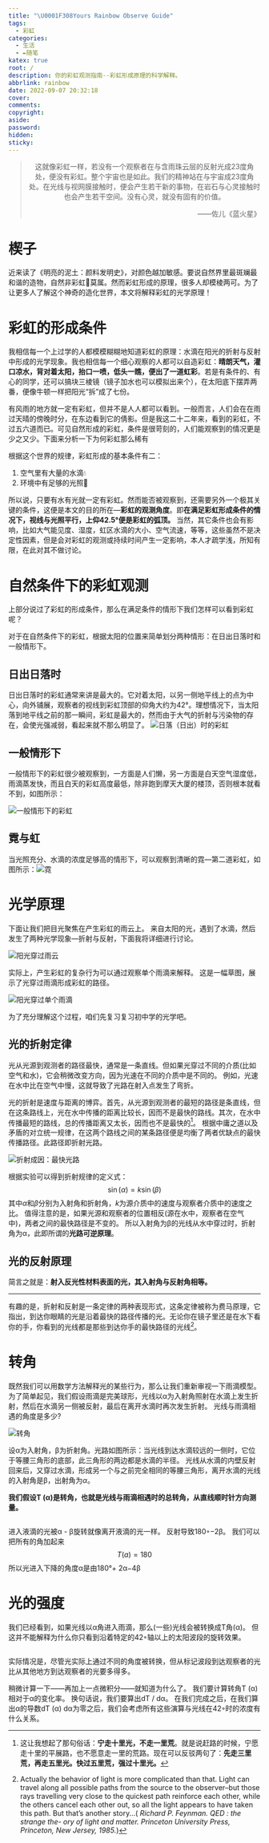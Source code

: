 ```yaml
---
title: "\U0001F308Yours Rainbow Observe Guide"
tags:
  - 彩虹
categories:
  - 生活
  - ✒️随笔
katex: true
root: /
description: 你的彩虹观测指南--彩虹形成原理的科学解释。
abbrlink: rainbow
date: 2022-09-07 20:32:18
cover:
comments:
copyright:
aside:
password:
hidden:
sticky:
---
```


> <center>这就像彩虹一样，若没有一个观察者在与含雨珠云层的反射光成23度角处，便没有彩虹。整个宇宙也是如此。我们的精神站在与宇宙成23度角处。在光线与视网膜接触时，便会产生若干新的事物，在岩石与心灵接触时也会产生若干空间。没有心灵，就没有固有的价值。</center>
> <p align="right">——佐儿《蓝火星》</p>

# 楔子

近来读了《明亮的泥土：颜料发明史》，对颜色越加敏感。要说自然界里最斑斓最和谐的造物，自然非彩虹🌈莫属。然而彩虹形成的原理，很多人却模棱两可。为了让更多人了解这个神奇的造化世界，本文将解释彩虹的光学原理！

# 彩虹的形成条件

我相信每一个上过学的人都模模糊糊地知道彩虹的原理：水滴在阳光的折射与反射中形成的光学现象。我也相信每一个细心观察的人都可以自造彩虹：**晴朗天气，灌口凉水，背对着太阳，抬口一喷，低头一瞧，便出了一道虹彩**。若是有条件的、有心的同学，还可以搞块三棱镜（镜子加水也可以模拟出来个），在太阳底下摆弄两番，便像牛顿一样把阳光“拆”成了七份。

有风雨的地方就一定有彩虹，但并不是人人都可以看到。一般而言，人们会在在雨过天晴的傍晚时分，在东边看到它的倩影。但是我这二十二年来，看到的彩虹，不过五六道而已。可见自然形成的彩虹，条件是很苛刻的，人们能观察到的情况更是少之又少。下面来分析一下为何彩虹那么稀有

根据这个世界的规律，彩虹形成的基本条件有二：

1. 空气里有大量的水滴💧
2. 环境中有足够的光照🔦

所以说，只要有水有光就一定有彩虹。然而能否被观察到，还需要另外一个极其关键的条件，这便是本文的目的所在—**彩虹的观测角度**。即**在满足彩虹形成条件的情况下，视线与光照平行，上仰42.5°便是彩虹的弧顶。** 当然，其它条件也会有影响，比如大气能见度、湿度，虹区水滴的大小、空气流速，等等，这些虽然不是决定性因素，但是会对彩虹的观测或持续时间产生一定影响，本人才疏学浅，所知有限，在此对其不做讨论。

# 自然条件下的彩虹观测

上部分说过了彩虹的形成条件，那么在满足条件的情形下我们怎样可以看到彩虹呢？

对于在自然条件下的彩虹，根据太阳的位置来简单划分两种情形：在日出日落时和一般情形下。

## 日出日落时

日出日落时的彩虹通常来讲是最大的。它对着太阳，以另一侧地平线上的点为中心，向外铺展，观察者的视线到彩虹顶部的仰角大约为42°。理想情况下，当太阳落到地平线之前的那一瞬间，彩虹是最大的，然而由于大气的折射与污染物的存在，会使光强减弱，看起来就不那么明显了。
![日落（日出）时的彩虹](/images/20220609/sundown.svg)

## 一般情形下

一般情形下的彩虹很少被观察到，一方面是人们懒，另一方面是白天空气湿度低，雨滴蒸发快，而且白天的彩虹高度最低，除非跑到摩天大厦的楼顶，否则根本就看不到，如图所示：

![一般情形下的彩虹](/images/20220609/normal.svg)

## 霓与虹

当光照充分、水滴的浓度足够高的情形下，可以观察到清晰的霓—第二道彩虹，如图所示：![霓](/images/20220609/second.svg)

# 光学原理

下面让我们把目光聚焦在产生彩虹的雨云上。 来自太阳的光，遇到了水滴，然后发生了两种光学现象—折射与反射，下面我将详细进行讨论。

![阳光穿过雨云](/images/20220609/raindrop.svg)

实际上，产生彩虹的复杂行为可以通过观察单个雨滴来解释。 这是一幅草图，展示了光穿过雨滴形成彩虹的路径。

![阳光穿过单个雨滴](/images/20220609/drop.svg)

为了充分理解这个过程，咱们先复习复习初中学的光学吧。

## 光的折射定律

光从光源到观测者的路径最快，通常是一条直线。但如果光穿过不同的介质(比如空气和水)，它会稍微改变方向，因为光速在不同的介质中是不同的。 例如，光速在水中比在空气中慢，这就导致了光路在射入点发生了弯折。

光的折射是速度与距离的博弈。首先，从光源到观测者的最短的路径是条直线，但在这条路线上，光在水中传播的距离比较长，因而不是最快的路线。其次，在水中传播最短的路线，总的传播距离又太长，因而也不是最快的[^:1]。 根据中庸之道以及矛盾的对立统一规律，在这两个路线之间的某条路径便是均衡了两者优缺点的最快传播路径。此路径即折射光路。

![折射成因：最快光路](/images/20220609/refraction.svg)

根据实验可以得到折射规律的定义式：
$$
\sin (\alpha)=k \sin(\beta)
$$
其中$α$和$β$分别为入射角和折射角，$k$为源介质中的速度与观察者介质中的速度之比。 值得注意的是，如果光源和观察者的位置相反(源在水中，观察者在空气中)，两者之间的最快路径是不变的。 所以入射角为β的光线从水中穿过时，折射角为α，此即所谓的**光路可逆原理**。

## 光的反射原理

简言之就是：**射入反光性材料表面的光，其入射角与反射角相等。**

----

有趣的是，折射和反射是一条定律的两种表现形式，这条定律被称为费马原理，它指出，到达你眼睛的光是沿着最快的路径传播的光。无论你在镜子里还是在水下看你的手，你看到的光线都是那些到达你手的最快路径的光线[^:2]。

# 转角

既然我们可以用数学方法解释光的某些行为，那么让我们重新审视一下雨滴模型。 为了简单起见，我们假设雨滴是完美球形，光线以α为入射角照射在水滴上发生折射，然后在水滴另一侧被反射，最后在离开水滴时再次发生折射。 光线与雨滴相遇的角度是多少?

![转角](/images/20220609/turning.svg)

设α为入射角，β为折射角。光路如图所示：当光线到达水滴较远的一侧时，它位于等腰三角形的底部，此三角形的两边都是水滴的半径。 光线从水滴的内壁反射回来后，又穿过水滴，形成另一个与之前完全相同的等腰三角形，离开水滴的光线的入射角是β，出射角为$\alpha$。

**我们假设T (α)是转角，也就是光线与雨滴相遇时的总转角，从直线顺时针方向测量。**

![]()

进入液滴的光被α - β旋转就像离开液滴的光一样。 反射导致180◦−2β。 我们可以把所有的角加起来
$$
T(a)=180
$$
所以光进入下降的角度α是由180°+ 2α−4β

# 光的强度

我们已经看到，如果光线以α角进入雨滴，那么(一些)光线会被转换成T角(α)。 但这并不能解释为什么你只看到沿着特定的42◦轴以上的太阳波段的旋转效果。

![]()

实际情况是，尽管光实际上通过不同的角度被转换，但从标记波段到达观察者的光比从其他地方到达观察者的光要多得多。

稍微计算一下——再加上一点微积分——就知道为什么了。 我们要计算转角T (α)相对于α的变化率。 换句话说，我们要算出dT / dα。 在我们完成之后，在我们算出α的导数dT (α) dα为零之后，我们会考虑所有这些演算与光线在42◦时的浓度有什么关系。









[^:1]:这让我想起了那句俗话：**宁走十里光，不走一里荒**。就是说赶路的时候，宁愿走十里的平展路，也不愿意走一里的荒路。现在可以反驳两句了：**先走三里荒，再走五里光。快过五里荒，强过十里光。**

[^:2]:Actually the behavior of light is more complicated than that. Light can travel along all possible paths from the source to the observer–but those rays travelling very close to the quickest path reinforce each other, while the others cancel each other out, so all the light appears to have taken this path. But that’s another story...( *Richard P. Feynman. QED : the strange the- ory of light and matter. Princeton University Press, Princeton, New Jersey, 1985.*)
